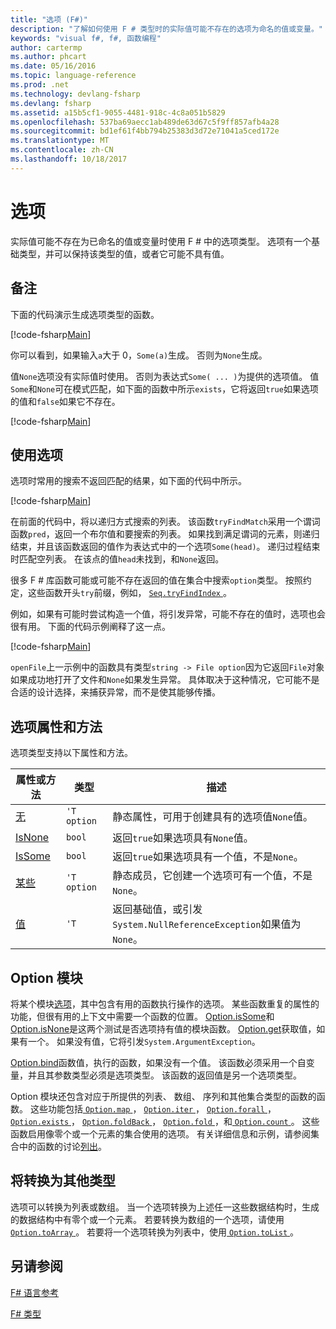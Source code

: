 ```yaml
---
title: "选项 (F#)"
description: "了解如何使用 F # 类型时的实际值可能不存在的选项为命名的值或变量。"
keywords: "visual f#, f#, 函数编程"
author: cartermp
ms.author: phcart
ms.date: 05/16/2016
ms.topic: language-reference
ms.prod: .net
ms.technology: devlang-fsharp
ms.devlang: fsharp
ms.assetid: a15b5cf1-9055-4481-918c-4c8a051b5829
ms.openlocfilehash: 537ba69aecc1ab489de63d67c5f9ff857afb4a28
ms.sourcegitcommit: bd1ef61f4bb794b25383d3d72e71041a5ced172e
ms.translationtype: MT
ms.contentlocale: zh-CN
ms.lasthandoff: 10/18/2017
---
```

# <a name="options"></a>选项

实际值可能不存在为已命名的值或变量时使用 F # 中的选项类型。 选项有一个基础类型，并可以保持该类型的值，或者它可能不具有值。

## <a name="remarks"></a>备注
下面的代码演示生成选项类型的函数。

[!code-fsharp[Main](../../../samples/snippets/fsharp/lang-ref-1/snippet1404.fs)]

你可以看到，如果输入`a`大于 0，`Some(a)`生成。  否则为`None`生成。

值`None`选项没有实际值时使用。 否则为表达式`Some( ... )`为提供的选项值。 值`Some`和`None`可在模式匹配，如下面的函数中所示`exists`，它将返回`true`如果选项的值和`false`如果它不存在。

[!code-fsharp[Main](../../../samples/snippets/fsharp/lang-ref-1/snippet1401.fs)]

## <a name="using-options"></a>使用选项
选项时常用的搜索不返回匹配的结果，如下面的代码中所示。

[!code-fsharp[Main](../../../samples/snippets/fsharp/lang-ref-1/snippet1403.fs)]

在前面的代码中，将以递归方式搜索的列表。 该函数`tryFindMatch`采用一个谓词函数`pred`，返回一个布尔值和要搜索的列表。 如果找到满足谓词的元素，则递归结束，并且该函数返回的值作为表达式中的一个选项`Some(head)`。 递归过程结束时匹配空列表。 在该点的值`head`未找到，和`None`返回。

很多 F # 库函数可能或可能不存在返回的值在集合中搜索`option`类型。 按照约定，这些函数开头`try`前缀，例如， [ `Seq.tryFindIndex` ](https://msdn.microsoft.com/library/c357b221-edf6-4f68-bf40-82a3156d945a)。

例如，如果有可能时尝试构造一个值，将引发异常，可能不存在的值时，选项也会很有用。 下面的代码示例阐释了这一点。

[!code-fsharp[Main](../../../samples/snippets/fsharp/lang-ref-1/snippet1402.fs)]

`openFile`上一示例中的函数具有类型`string -> File option`因为它返回`File`对象如果成功地打开了文件和`None`如果发生异常。 具体取决于这种情况，它可能不是合适的设计选择，来捕获异常，而不是使其能够传播。


## <a name="option-properties-and-methods"></a>选项属性和方法
选项类型支持以下属性和方法。



|属性或方法|类型|描述|
|------------------|----|-----------|
|[无](https://msdn.microsoft.com/library/83ef260a-aa33-4e6f-aee6-b9bf0a461476)|`'T option`|静态属性，可用于创建具有的选项值`None`值。|
|[IsNone](https://msdn.microsoft.com/library/f08532ca-1716-4f60-ae59-8ef6256df234)|`bool`|返回`true`如果选项具有`None`值。|
|[IsSome](https://msdn.microsoft.com/library/c5088d51-c5d7-425f-a77f-12c379bb356f)|`bool`|返回`true`如果选项具有一个值，不是`None`。|
|[某些](https://msdn.microsoft.com/library/12f048d2-e293-4596-accb-de036ecd63fc)|`'T option`|静态成员，它创建一个选项可有一个值，不是`None`。|
|[值](https://msdn.microsoft.com/library/c79f68e8-11fd-45b1-a053-e8fc38b56df7)|`'T`|返回基础值，或引发`System.NullReferenceException`如果值为`None`。|

## <a name="option-module"></a>Option 模块
将某个模块[选项](https://msdn.microsoft.com/library/e615e4d3-bbbb-49ba-addc-6061ea2e2f4c)，其中包含有用的函数执行操作的选项。 某些函数重复的属性的功能，但很有用的上下文中需要一个函数的位置。 [Option.isSome](https://msdn.microsoft.com/library/41ad0857-5672-4326-84b5-c33dc43dcf79)和[Option.isNone](https://msdn.microsoft.com/library/73db6a53-15e7-40a6-94f9-a0049e5f4819)是这两个测试是否选项持有值的模块函数。 [Option.get](https://msdn.microsoft.com/library/803e9fcb-6edd-4910-808c-25f08cbc55ea)获取值，如果有一个。 如果没有值，它将引发`System.ArgumentException`。

[Option.bind](https://msdn.microsoft.com/library/c3406192-24ac-49b5-bc3b-8f805187f1c0)函数值，执行的函数，如果没有一个值。 该函数必须采用一个自变量，并且其参数类型必须是选项类型。 该函数的返回值是另一个选项类型。

Option 模块还包含对应于所提供的列表、 数组、 序列和其他集合类型的函数的函数。 这些功能包括[ `Option.map` ](https://msdn.microsoft.com/library/91a20385-7e73-40c2-9adc-635e86d6a622)， [ `Option.iter` ](https://msdn.microsoft.com/library/83389eef-3dff-4074-b4cc-f69581c25191)， [ `Option.forall` ](https://msdn.microsoft.com/library/ba884586-5eae-49c5-9e36-05481c1c3428)， [ `Option.exists` ](https://msdn.microsoft.com/library/a606d2d4-fddc-4eab-ab37-c6138fb7ad99)， [ `Option.foldBack` ](https://msdn.microsoft.com/library/a882fbaf-c019-46f0-b4f5-b8c2b8b90ffb)， [ `Option.fold` ](https://msdn.microsoft.com/library/af896794-3d53-406c-9411-316cd5c33ad8)，和[ `Option.count` ](https://msdn.microsoft.com/library/2dac83a9-684e-4d0f-b50e-ff722a8bb876)。 这些函数启用像零个或一个元素的集合使用的选项。 有关详细信息和示例，请参阅集合中的函数的讨论[列出](lists.md)。


## <a name="converting-to-other-types"></a>将转换为其他类型
选项可以转换为列表或数组。 当一个选项转换为上述任一这些数据结构时，生成的数据结构中有零个或一个元素。 若要转换为数组的一个选项，请使用[ `Option.toArray` ](https://msdn.microsoft.com/library/c8044873-ba17-4b52-8231-eb1a28318c64)。 若要将一个选项转换为列表中，使用[ `Option.toList` ](https://msdn.microsoft.com/library/5f1af295-9fa9-40ad-b4a1-3578d94d44e1)。


## <a name="see-also"></a>另请参阅
[F# 语言参考](index.md)

[F# 类型](fsharp-types.md)
